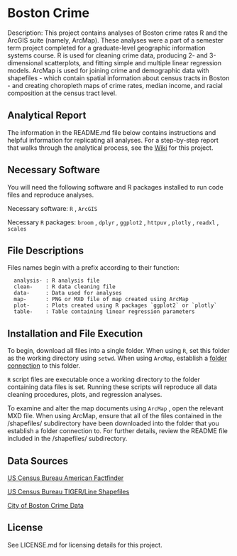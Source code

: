 # Boston Crime 
Description: This project contains analyses of Boston crime rates R and the ArcGIS suite (namely, ArcMap). These analyses were a part of a semester term project completed for a graduate-level geographic information systems course. R is used for cleaning crime data, producing 2- and 3-dimensional scatterplots, and fitting simple and multiple linear regression models. ArcMap is used for joining crime and demographic data with shapefiles - which contain spatial information about census tracts in Boston - and creating choropleth maps of crime rates, median income, and racial composition at the census tract level.

## Analytical Report
The information in the README.md file below contains instructions and helpful information for replicating all analyses. For a step-by-step report that walks through the analytical process, see the [Wiki](https://github.com/nrgreenup/boston-crime/wiki/Boston-Crime-Analytical-Report) for this project.

## Necessary Software 
You will need the following software and R packages installed to run code files and reproduce analyses.

Necessary software: `R` , `ArcGIS`

Necessary `R` packages: `broom` , `dplyr` , `ggplot2` , `httpuv` , `plotly` , `readxl` , `scales` 

## File Descriptions
Files names begin with a prefix according to their function:

      analysis- : R analysis file
      clean-    : R data cleaning file
      data-     : Data used for analyses
      map-      : PNG or MXD file of map created using ArcMap 
      plot-     : Plots created using R packages `ggplot2` or `plotly`
      table-    : Table containing linear regression parameters
  
## Installation and File Execution
To begin, download all files into a single folder. When using `R`, set this folder as the working directory using `setwd`. When using `ArcMap`, establish a [folder connection](http://desktop.arcgis.com/en/arcmap/10.3/map/working-with-arcmap/using-folder-connections.htm) to this folder. 

`R` script files are executable once a working directory to the folder containing data files is set. Running these scripts will reproduce all data cleaning procedures, plots, and regression analyses. 

To examine and alter the map documents using `ArcMap` , open the relevant MXD file. When using ArcMap, ensure that all of the files contained in the /shapefiles/ subdirectory have been downloaded into the folder that you establish a folder connection to. For further details, review the README file included in the /shapefiles/ subdirectory. 

## Data Sources 
[US Census Bureau American Factfinder](https://factfinder.census.gov/faces/nav/jsf/pages/searchresults.xhtml?refresh=t)

[US Census Bureau TIGER/Line Shapefiles](https://www.census.gov/geo/maps-data/data/tiger-line.html)

[City of Boston Crime Data](https://data.boston.gov/dataset/crime-incident-reports-august-2015-to-date-source-new-system)

## License
See LICENSE.md for licensing details for this project. 

